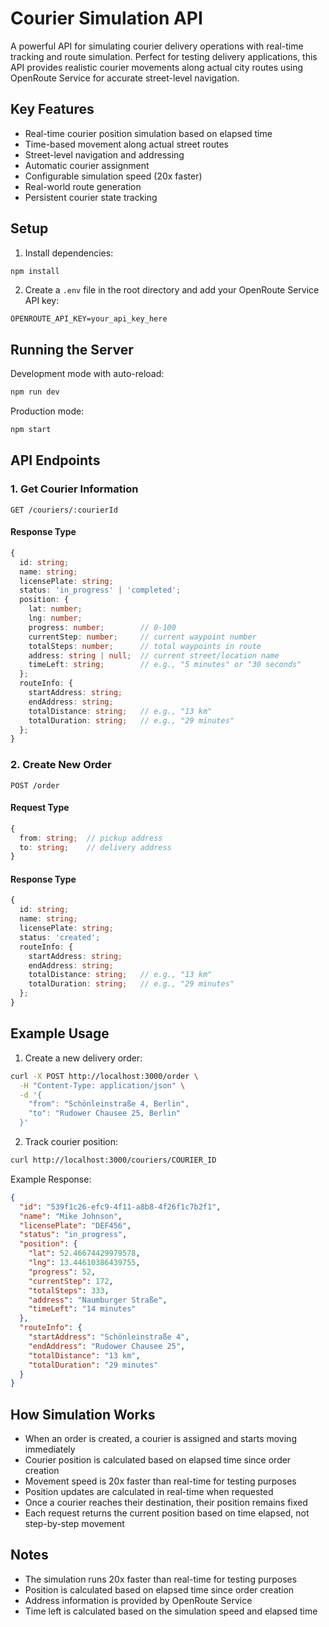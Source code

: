 # Courier Simulation API

A powerful API for simulating courier delivery operations with real-time tracking and route simulation. Perfect for testing delivery applications, this API provides realistic courier movements along actual city routes using OpenRoute Service for accurate street-level navigation.

## Key Features
- Real-time courier position simulation based on elapsed time
- Time-based movement along actual street routes
- Street-level navigation and addressing
- Automatic courier assignment
- Configurable simulation speed (20x faster)
- Real-world route generation
- Persistent courier state tracking

## Setup

1. Install dependencies:
```bash
npm install
```

2. Create a `.env` file in the root directory and add your OpenRoute Service API key:
```
OPENROUTE_API_KEY=your_api_key_here
```

## Running the Server

Development mode with auto-reload:
```bash
npm run dev
```

Production mode:
```bash
npm start
```

## API Endpoints

### 1. Get Courier Information
```
GET /couriers/:courierId
```

#### Response Type
```typescript
{
  id: string;
  name: string;
  licensePlate: string;
  status: 'in_progress' | 'completed';
  position: {
    lat: number;
    lng: number;
    progress: number;        // 0-100
    currentStep: number;     // current waypoint number
    totalSteps: number;      // total waypoints in route
    address: string | null;  // current street/location name
    timeLeft: string;        // e.g., "5 minutes" or "30 seconds"
  };
  routeInfo: {
    startAddress: string;
    endAddress: string;
    totalDistance: string;   // e.g., "13 km"
    totalDuration: string;   // e.g., "29 minutes"
  };
}
```

### 2. Create New Order
```
POST /order
```

#### Request Type
```typescript
{
  from: string;  // pickup address
  to: string;    // delivery address
}
```

#### Response Type
```typescript
{
  id: string;
  name: string;
  licensePlate: string;
  status: 'created';
  routeInfo: {
    startAddress: string;
    endAddress: string;
    totalDistance: string;   // e.g., "13 km"
    totalDuration: string;   // e.g., "29 minutes"
  };
}
```

## Example Usage

1. Create a new delivery order:
```bash
curl -X POST http://localhost:3000/order \
  -H "Content-Type: application/json" \
  -d '{
    "from": "Schönleinstraße 4, Berlin",
    "to": "Rudower Chausee 25, Berlin"
  }'
```

2. Track courier position:
```bash
curl http://localhost:3000/couriers/COURIER_ID
```

Example Response:
```json
{
  "id": "539f1c26-efc9-4f11-a8b8-4f26f1c7b2f1",
  "name": "Mike Johnson",
  "licensePlate": "DEF456",
  "status": "in_progress",
  "position": {
    "lat": 52.46674429979578,
    "lng": 13.44610386439755,
    "progress": 52,
    "currentStep": 172,
    "totalSteps": 333,
    "address": "Naumburger Straße",
    "timeLeft": "14 minutes"
  },
  "routeInfo": {
    "startAddress": "Schönleinstraße 4",
    "endAddress": "Rudower Chausee 25",
    "totalDistance": "13 km",
    "totalDuration": "29 minutes"
  }
}
```

## How Simulation Works
- When an order is created, a courier is assigned and starts moving immediately
- Courier position is calculated based on elapsed time since order creation
- Movement speed is 20x faster than real-time for testing purposes
- Position updates are calculated in real-time when requested
- Once a courier reaches their destination, their position remains fixed
- Each request returns the current position based on time elapsed, not step-by-step movement

## Notes
- The simulation runs 20x faster than real-time for testing purposes
- Position is calculated based on elapsed time since order creation
- Address information is provided by OpenRoute Service
- Time left is calculated based on the simulation speed and elapsed time 
